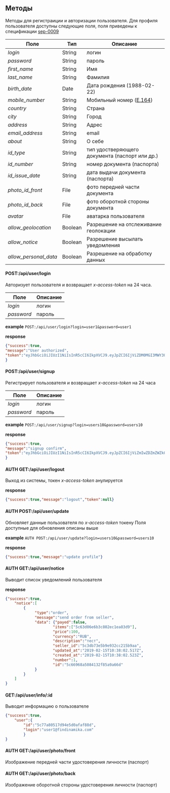 ## Методы
Методы для регистраиции и авторизации пользователя. 
Для профиля пользователя доступны следующие поля, поля приведены к спецификации [sep-0009](https://github.com/stellar/stellar-protocol/blob/master/ecosystem/sep-0009.md)

Поле | Тип| Описание
--- | --- | ---
_login_| String| логин
_password_| String| пароль
_first_name_| String| Имя
_last_name_| String| Фамилия
_birth_date_| Date| Дата рождения (1988-02-22)
_mobile_number_| String| Мобильный номер ([E.164](https://en.wikipedia.org/wiki/E.164))
_country_| String| Страна
_city_| String| Город
_address_| String| Адрес
_email_address_| String| email
_about_| String| О себе
_id_type_| String| тип удостверяющего документа (паспорт или др.)
_id_number_| String| номер документа (паспорта)
_id_issue_date_| String| дата выдачи документа (паспорта)
_photo_id_front_| File| фото передней части документа
_photo_id_back_| File| фото оборотной стороны документа
_avatar_| File| аватарка пользователя
_allow_geolocation_| Boolean| Разрешение на отслеживание геолокации
_allow_notice_| Boolean| Разрешение высылать уведомления
_allow_personal_data_| Boolean| Разрешение на обработку данных

#### POST:/api/user/login
Авторизует пользователя и возвращает _x-access-token_ на 24 часа. 

Поле | Описание
--- | ---
_login_| логин
_password_| пароль

**example** `POST:/api/user/login?login=user1&password=user1`

**response**
```json
{"success":true,
"message":"User authorized",
"token":"eyJhbGciOiJIUzI1NiIsInR5cCI6IkpXVCJ9.eyJpZCI6IjViZDM0MGI3MWY3ODRhNTQxNjVlMjQwZiIsImlhdCI6MTU0MzE3OTQwNSwiZXhwIjoxNTQzMjIyNjA1fQ.C3epos4edUbpN1Zt2pFV5avKwvQg-FddOQpekdrqAtI"
}
```

#### POST:/api/user/signup
Регистрирует пользователя и возвращает _x-access-token_ на 24 часа

Поле | Описание
--- | ---
_login_| логин
_password_| пароль

**example** `POST:/api/user/signup?login=users10&password=users10`

**response**
```json
{"success":true,
"message":"signup confirm",
"token":"eyJhbGciOiJIUzI1NiIsInR5cCI6IkpXVCJ9.eyJpZCI6IjViZmIwZDZmZWZkOTk1NTExZDkyOGRhYyIsImlhdCI6MTU0MzE3OTY0NSwiZXhwIjoxNTQzMjIyODQ1fQ.7LoQjZi2WvjhYa4MQs3dTLgG7ATJWXarM3GyDvHFTfo"
}
```

#### AUTH GET:/api/user/logout
Выход из системы, токен _x-access-token_ анулируется

**response**
```json
{"success":true,"message":"logout","token":null}
```

#### AUTH POST:/api/user/update
Обновляет данные пользователя по _x-access-token_ токену
Поля доступные для обновления описаны выше

**example** `AUTH POST:/api/user/update?login=users10&password=users10`

**response**
```json
{"success":true,"message":"update profile"}
```

#### AUTH GET:/api/user/notice
Выводит список уведомлений пользователя

**response**
```json
{"success":true,
    "notice":[
        {
             "type":"order",
             "message":"send order from seller",
             "data": {"payed":false,
                     "items":["5c63d06e6b3c802ec1ea83d9"],
                     "price":100,
                     "currency":"RUB",
                     "description":"тест",
                     "seller_id":"5c3db73e5b9e932cc215b9aa",
                     "updated_at":"2019-02-15T10:38:02.517Z",
                     "created_at":"2019-02-15T10:38:02.523Z",
                     "number":1,
                     "id":"5c66968a5084132f85a9a66d"
             }
        }
    ]
}
```

#### GET:/api/user/info/:id

Выводит информацию о пользователе
```json
{"success":true,
    "user":{
        "id":"5c77a80517d94e5d0afaf88d",
        "login":"user1@findinamika.com"
        }
}
```

#### AUTH GET:/api/user/photo/front

Изображение передней части удостоверения личности (паспорт)

#### AUTH GET:/api/user/photo/back

Изображение оборотной стороны удостоверения личности (паспорт)

